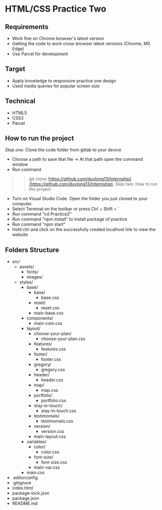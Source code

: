 # HTML/CSS Practice Two

## Requirements
* Work fine on Chrome browser's latest version
* Getting the code to work cross-browser latest versions (Chrome, MS Edge)
* Use Parcel for development

## Target
* Apply knowledge to responsive practice one design
* Used media queries for popular screen size

## Technical
* HTML5
* CSS3
* Parcel

## How to run the project
*Step one*: Clone the code folder from gitlab to your device
* Choose a path to save that file -> At that path open the command window
* Run command
>> git clone [https://github.com/duylong13/Internship](https://github.com/duylong13/Internship).
*Step two*: How to run the project
* Turn on Visual Studio Code. Open the folder you just cloned to your computer.
* Select Terminal on the toolbar or press Ctrl + Shift + `
* Run command "cd Practice2"
* Run command "npm install" to install package of practice
* Run command "npm start"
* Hold ctrl and click on the successfully created localhost link to view the website

## Folders Structure
* src/
  * assets/
    * fonts/
    * images/
  * styles/
    * base/
      * base/
        * base.css
      * reset/
        * reset.css
      * main-base.css
    * components/
      * main-com.css
    * layout/
      * choose-your-plan/
        * choose-your-plan.css
      * features/
        * features.css
      * footer/
        * footer.css
      * gregory/
        * gregory.css
      * header/
        * header.css
      * map/
        * map.css
      * portfolio/
        * portfolio.css
      * stay-in-touch/
        * stay-in-touch.css
      * testimonials/
        * testimonials.css
      * version/
        * version.css
      * main-layout.css
    * variables/
      * color/
        * color.css
      * font-size/
        * font-size.css
      * main-var.css
    * main.css
* .editorconfig
* .gitignore
* index.html
* package-lock.json
* package.json
* README.md
